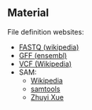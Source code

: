 ## Material

File definition websites:

* [FASTQ (wikipedia)](https://en.wikipedia.org/wiki/FASTQ_format)
* [GFF (ensembl)](https://www.ensembl.org/info/website/upload/gff.html)
* [VCF (Wikipedia)](https://en.wikipedia.org/wiki/Variant_Call_Format)
* SAM:
    - [Wikipedia](https://en.wikipedia.org/wiki/SAM_(file_format))
    - [samtools](https://samtools.github.io/hts-specs/SAMv1.pdf)
    - [Zhuyi Xue](https://www.samformat.info/sam-format-flag)
